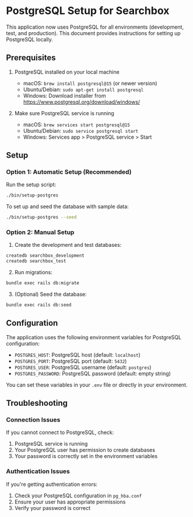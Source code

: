 # PostgreSQL Setup for Searchbox

This application now uses PostgreSQL for all environments (development, test, and production). This document provides instructions for setting up PostgreSQL locally.

## Prerequisites

1. PostgreSQL installed on your local machine
   - macOS: `brew install postgresql@15` (or newer version)
   - Ubuntu/Debian: `sudo apt-get install postgresql`
   - Windows: Download installer from https://www.postgresql.org/download/windows/

2. Make sure PostgreSQL service is running
   - macOS: `brew services start postgresql@15`
   - Ubuntu/Debian: `sudo service postgresql start`
   - Windows: Services app > PostgreSQL service > Start

## Setup

### Option 1: Automatic Setup (Recommended)

Run the setup script:

```bash
./bin/setup-postgres
```

To set up and seed the database with sample data:

```bash
./bin/setup-postgres --seed
```

### Option 2: Manual Setup

1. Create the development and test databases:

```bash
createdb searchbox_development
createdb searchbox_test
```

2. Run migrations:

```bash
bundle exec rails db:migrate
```

3. (Optional) Seed the database:

```bash
bundle exec rails db:seed
```

## Configuration

The application uses the following environment variables for PostgreSQL configuration:

- `POSTGRES_HOST`: PostgreSQL host (default: `localhost`)
- `POSTGRES_PORT`: PostgreSQL port (default: `5432`)
- `POSTGRES_USER`: PostgreSQL username (default: `postgres`)
- `POSTGRES_PASSWORD`: PostgreSQL password (default: empty string)

You can set these variables in your `.env` file or directly in your environment.

## Troubleshooting

### Connection Issues

If you cannot connect to PostgreSQL, check:

1. PostgreSQL service is running
2. Your PostgreSQL user has permission to create databases
3. Your password is correctly set in the environment variables

### Authentication Issues

If you're getting authentication errors:

1. Check your PostgreSQL configuration in `pg_hba.conf`
2. Ensure your user has appropriate permissions
3. Verify your password is correct 